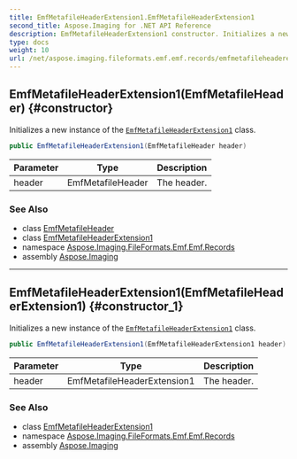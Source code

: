 ```yaml
---
title: EmfMetafileHeaderExtension1.EmfMetafileHeaderExtension1
second_title: Aspose.Imaging for .NET API Reference
description: EmfMetafileHeaderExtension1 constructor. Initializes a new instance of the EmfMetafileHeaderExtension1 class
type: docs
weight: 10
url: /net/aspose.imaging.fileformats.emf.emf.records/emfmetafileheaderextension1/emfmetafileheaderextension1/
---
```

## EmfMetafileHeaderExtension1(EmfMetafileHeader) {#constructor}

Initializes a new instance of the [`EmfMetafileHeaderExtension1`](../) class.

```csharp
public EmfMetafileHeaderExtension1(EmfMetafileHeader header)
```

| Parameter | Type | Description |
| --- | --- | --- |
| header | EmfMetafileHeader | The header. |

### See Also

* class [EmfMetafileHeader](../../emfmetafileheader/)
* class [EmfMetafileHeaderExtension1](../)
* namespace [Aspose.Imaging.FileFormats.Emf.Emf.Records](../../emfmetafileheaderextension1/)
* assembly [Aspose.Imaging](../../../)

---

## EmfMetafileHeaderExtension1(EmfMetafileHeaderExtension1) {#constructor_1}

Initializes a new instance of the [`EmfMetafileHeaderExtension1`](../) class.

```csharp
public EmfMetafileHeaderExtension1(EmfMetafileHeaderExtension1 header)
```

| Parameter | Type | Description |
| --- | --- | --- |
| header | EmfMetafileHeaderExtension1 | The header. |

### See Also

* class [EmfMetafileHeaderExtension1](../)
* namespace [Aspose.Imaging.FileFormats.Emf.Emf.Records](../../emfmetafileheaderextension1/)
* assembly [Aspose.Imaging](../../../)



